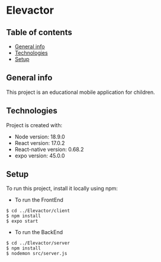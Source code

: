 # Elevactor

## Table of contents
* [General info](#general-info)
* [Technologies](#technologies)
* [Setup](#setup)

## General info
This project is an educational mobile application for children.
	
## Technologies
Project is created with:
* Node version: 18.9.0
* React version: 17.0.2
* React-native version: 0.68.2
* expo version: 45.0.0
	
## Setup
To run this project, install it locally using npm:

* To run the FrontEnd

```
$ cd ../Elevactor/client
$ npm install
$ expo start
```

* To run the BackEnd

```
$ cd ../Elevactor/server
$ npm install
$ nodemon src/server.js
```
